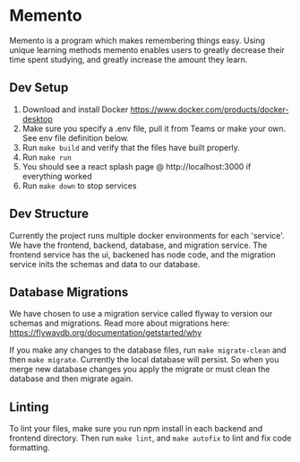 # Memento

Memento is a program which makes remembering things easy. Using unique learning methods memento enables users to greatly decrease their time spent studying, and greatly increase the amount they learn.

## Dev Setup

1. Download and install Docker https://www.docker.com/products/docker-desktop
2. Make sure you specify a .env file, pull it from Teams or make your own. See env file definition below.
3. Run `make build` and verify that the files have built properly.
4. Run `make run`
5. You should see a react splash page @ http://localhost:3000 if everything worked
6. Run `make down` to stop services

## Dev Structure
Currently the project runs multiple docker environments for each 'service'. We have the frontend, backend, database, and migration service. The frontend service has the ui, backened has node code, and the migration service inits the schemas and data to our database.

## Database Migrations
We have chosen to use a migration service called flyway to version our schemas and migrations. Read more about migrations here: https://flywaydb.org/documentation/getstarted/why

If you make any changes to the database files, run `make migrate-clean` and then `make migrate`. Currently the local database will persist. So when you merge new database changes you apply the migrate or must clean the database and then migrate again.

## Linting
To lint your files, make sure you run npm install in each backend and frontend directory. Then run `make lint`, and `make autofix` to lint and fix code formatting.